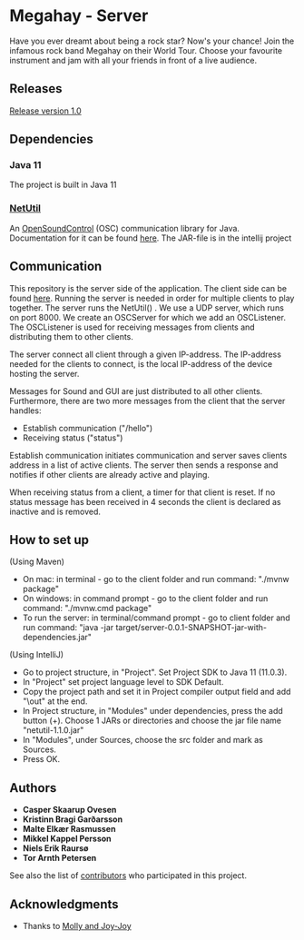 # Megahay - Server

Have you ever dreamt about being a rock star? Now's your chance! 
Join the infamous rock band Megahay on their World Tour. 
Choose your favourite instrument and jam with all your friends in front of a live audience.

## Releases 
[Release version 1.0](somelink)

## Dependencies

### Java 11
The project is built in Java 11

### [NetUtil](https://github.com/Sciss/NetUtil)
An [OpenSoundControl](http://opensoundcontrol.org/introduction-osc) (OSC) communication library for Java. Documentation for it can be found [here](https://www.sciss.de/netutil/doc/api/index.html). The JAR-file is in the intellij project


## Communication

This repository is the server side of the application. The client side can be found [here](https://github.com/lmadza18/P3_G6_Miniproject_Client).
Running the server is needed in order for multiple clients to play together. The server runs the NetUtil() . 
We use a UDP server, which runs on port 8000. We create an OSCServer for which we add an OSCListener.
The OSCListener is used for receiving messages from clients and distributing them to other clients.


The server connect all client through a given IP-address. 
The IP-address needed for the clients to connect, is the local IP-address of the device hosting the server.


Messages for Sound and GUI are just distributed to all other clients. 
Furthermore, there are two more messages from the client that the server handles:

* Establish communication ("/hello")
* Receiving status ("status")

Establish communication initiates communication and server saves clients address in a list of active clients.
The server then sends a response and notifies if other clients are already active and playing.

When receiving status from a client, a timer for that client is reset. If no status message has been received
in 4 seconds the client is declared as inactive and is removed.


## How to set up
(Using Maven)
* On mac: in terminal - go to the client folder and run command: "./mvnw package"
* On windows: in command prompt - go to the client folder and run command: "./mvnw.cmd package"
* To run the server: in terminal/command prompt - go to client folder and run command: "java -jar target/server-0.0.1-SNAPSHOT-jar-with-dependencies.jar"


(Using IntelliJ)
* Go to project structure, in "Project". Set Project SDK to Java 11 (11.0.3). 
* In "Project" set project language level to SDK Default.
* Copy the project path and set it in Project compiler output field and add "\out" at the end.
* In Project structure, in "Modules" under dependencies, press the add button (+). 
Choose 1 JARs or directories and choose the jar file name "netutil-1.1.0.jar"
* In "Modules", under Sources, choose the src folder and mark as Sources. 
* Press OK. 

## Authors

* **Casper Skaarup Ovesen**
* **Kristinn Bragi Garðarsson**
* **Malte Elkær Rasmussen** 
* **Mikkel Kappel Persson**
* **Niels Erik Raursø**
* **Tor Arnth Petersen**

See also the list of [contributors](https://github.com/malteerasmussen/P3_G6_Miniproject_Server/contributors) 
who participated in this project.


## Acknowledgments

* Thanks to [Molly and Joy-Joy](https://www.goatslive.com/)
